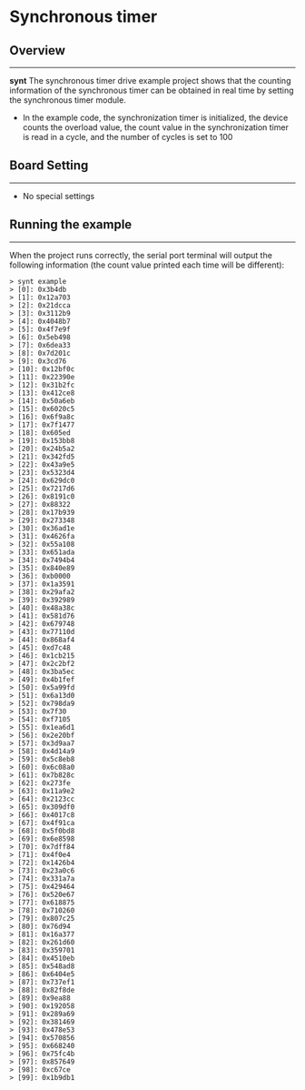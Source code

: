 # Synchronous timer
## Overview
***
**synt** The synchronous timer drive example project shows that the counting information of the synchronous timer can be obtained in real time by setting the synchronous timer module.
- In the example code, the synchronization timer is initialized, the device counts the overload value, the count value in the synchronization timer is read in a cycle, and the number of cycles is set to 100

## Board Setting
***
- No special settings

## Running the example
***
When the project runs correctly, the serial port terminal will output the following information (the count value printed each time will be different):
```
> synt example
> [0]: 0x3b4db
> [1]: 0x12a703
> [2]: 0x21dcca
> [3]: 0x3112b9
> [4]: 0x4048b7
> [5]: 0x4f7e9f
> [6]: 0x5eb498
> [7]: 0x6dea33
> [8]: 0x7d201c
> [9]: 0x3cd76
> [10]: 0x12bf0c
> [11]: 0x22390e
> [12]: 0x31b2fc
> [13]: 0x412ce8
> [14]: 0x50a6eb
> [15]: 0x6020c5
> [16]: 0x6f9a8c
> [17]: 0x7f1477
> [18]: 0x605ed
> [19]: 0x153bb8
> [20]: 0x24b5a2
> [21]: 0x342fd5
> [22]: 0x43a9e5
> [23]: 0x5323d4
> [24]: 0x629dc0
> [25]: 0x7217d6
> [26]: 0x8191c0
> [27]: 0x88322
> [28]: 0x17b939
> [29]: 0x273348
> [30]: 0x36ad1e
> [31]: 0x4626fa
> [32]: 0x55a108
> [33]: 0x651ada
> [34]: 0x7494b4
> [35]: 0x840e89
> [36]: 0xb0000
> [37]: 0x1a3591
> [38]: 0x29afa2
> [39]: 0x392989
> [40]: 0x48a38c
> [41]: 0x581d76
> [42]: 0x679748
> [43]: 0x77110d
> [44]: 0x868af4
> [45]: 0xd7c48
> [46]: 0x1cb215
> [47]: 0x2c2bf2
> [48]: 0x3ba5ec
> [49]: 0x4b1fef
> [50]: 0x5a99fd
> [51]: 0x6a13d0
> [52]: 0x798da9
> [53]: 0x7f30
> [54]: 0xf7105
> [55]: 0x1ea6d1
> [56]: 0x2e20bf
> [57]: 0x3d9aa7
> [58]: 0x4d14a9
> [59]: 0x5c8eb8
> [60]: 0x6c08a0
> [61]: 0x7b828c
> [62]: 0x273fe
> [63]: 0x11a9e2
> [64]: 0x2123cc
> [65]: 0x309df0
> [66]: 0x4017c8
> [67]: 0x4f91ca
> [68]: 0x5f0bd8
> [69]: 0x6e8598
> [70]: 0x7dff84
> [71]: 0x4f0e4
> [72]: 0x1426b4
> [73]: 0x23a0c6
> [74]: 0x331a7a
> [75]: 0x429464
> [76]: 0x520e67
> [77]: 0x618875
> [78]: 0x710260
> [79]: 0x807c25
> [80]: 0x76d94
> [81]: 0x16a377
> [82]: 0x261d60
> [83]: 0x359701
> [84]: 0x4510eb
> [85]: 0x548ad8
> [86]: 0x6404e5
> [87]: 0x737ef1
> [88]: 0x82f8de
> [89]: 0x9ea88
> [90]: 0x192058
> [91]: 0x289a69
> [92]: 0x381469
> [93]: 0x478e53
> [94]: 0x570856
> [95]: 0x668240
> [96]: 0x75fc4b
> [97]: 0x857649
> [98]: 0xc67ce
> [99]: 0x1b9db1
```


